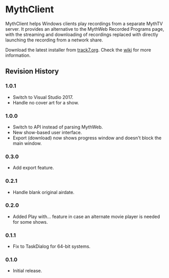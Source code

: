 # MythClient
MythClient helps Windows clients play recordings from a separate MythTV server.  It provides an alternative to the MythWeb Recorded Programs page, with the streaming and downloading of recordings replaced with directly launching the recording from a network share.

Download the latest installer from [track7.org](http://www.track7.org/analogu/net/mythclient/).  Check the [wiki](https://github.com/misterhaan/MythClient/wiki/) for more information.

## Revision History

### 1.0.1
* Switch to Visual Studio 2017.
* Handle no cover art for a show.

### 1.0.0
* Switch to API instead of parsing MythWeb.
* New show-based user interface.
* Export (download) now shows progress window and doesn't block the main window.

### 0.3.0
* Add export feature.

### 0.2.1
* Handle blank original airdate.

### 0.2.0
* Added Play with... feature in case an alternate movie player is needed for some shows.

### 0.1.1
* Fix to TaskDialog for 64-bit systems.

### 0.1.0
* Initial release.